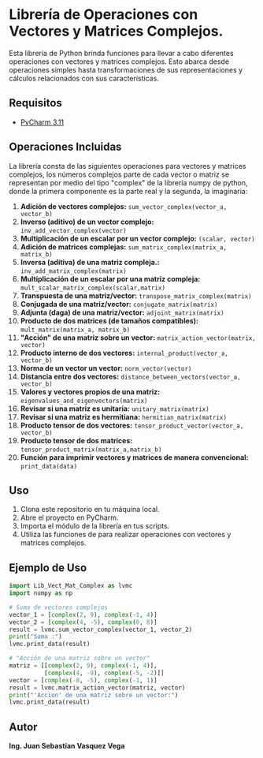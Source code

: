 # Librería de Operaciones con Vectores y Matrices Complejos.

Esta librería de Python brinda funciones para llevar a cabo diferentes operaciones con vectores y matrices complejos. Esto abarca desde operaciones simples hasta transformaciones de sus representaciones y cálculos relacionados con sus características.

## Requisitos

- [PyCharm 3.11](https://www.jetbrains.com/pycharm/)

## Operaciones Incluidas

La librería consta de las siguientes operaciones para vectores y matrices complejos, los números complejos parte de cada vector o matriz se representan por medio del tipo "complex" de la librería numpy de python, donde la primera componente es la parte real y la segunda, la imaginaria:

1. **Adición de vectores complejos:** `sum_vector_complex(vector_a, vector_b)`
2. **Inverso (aditivo) de un vector complejo:** `inv_add_vector_complex(vector)`
3. **Multiplicación de un escalar por un vector complejo:** `(scalar, vector)`
4. **Adición de matrices complejas:** `sum_matrix_complex(matrix_a, matrix_b)`
5. **Inversa (aditiva) de una matriz compleja.:** `inv_add_matrix_complex(matrix)`
6. **Multiplicación de un escalar por una matriz compleja:** `mult_scalar_matrix_complex(scalar,matrix)`
7. **Transpuesta de una matriz/vector:** `transpose_matrix_complex(matrix)`
8. **Conjugada de una matriz/vector:** `conjugate_matrix(matrix)`
9. **Adjunta (daga) de una matriz/vector:** `adjoint_matrix(matrix)`
10. **Producto de dos matrices (de tamaños compatibles):** `mult_matrix(matrix_a, matrix_b)`
11. **"Acción" de una matriz sobre un vector:** `matrix_action_vector(matrix, vector)`
12. **Producto interno de dos vectores:** `internal_product(vector_a, vector_b)`
13. **Norma de un vector un vector:** `norm_vector(vector)`
14. **Distancia entre dos vectores:** `distance_between_vectors(vector_a, vector_b)`
15. **Valores y vectores propios de una matriz:** `eigenvalues_and_eigenvectors(matrix)`
16. **Revisar si una matriz es unitaria:** `unitary_matrix(matrix)`
17. **Revisar si una matriz es hermitiana:** `hermitian_matrix(matrix)`
18. **Producto tensor de dos vectores:** `tensor_product_vector(vector_a, vector_b)`
19. **Producto tensor de dos matrices:** `tensor_product_matrix(matrix_a,matrix_b)`
20. **Función para imprimir vectores y matrices de manera convencional:** `print_data(data)`

## Uso

1. Clona este repositorio en tu máquina local.
2. Abre el proyecto en PyCharm.
3. Importa el módulo de la librería en tus scripts.
4. Utiliza las funciones de para realizar operaciones con vectores y matrices complejos.

## Ejemplo de Uso

```python
import Lib_Vect_Mat_Complex as lvmc
import numpy as np

# Suma de vectores complejos
vector_1 = [complex(2, 9), complex(-1, 4)]
vector_2 = [complex(4, -5), complex(0, 8)]
result = lvmc.sum_vector_complex(vector_1, vector_2)
print("Suma :")
lvmc.print_data(result)

# "Acción de una matriz sobre un vector"
matriz = [[complex(2, 9), complex(-1, 4)],
          [complex(4, -9), complex(-5, -2)]]
vector = [complex(-8, -5), complex(-1, 1)]
result = lvmc.matrix_action_vector(matriz, vector)
print("'Accion' de una matriz sobre un vector:")
lvmc.print_data(result)
```
## Autor
**Ing. Juan Sebastian Vasquez Vega**
